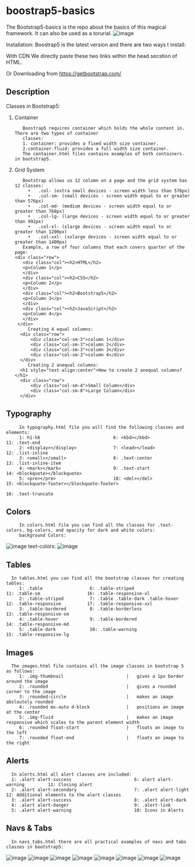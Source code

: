 # boostrap5-basics
The Bootstrap5-basics is the repo about the basics of this magical framework. It can also be used as a torurial.
      ![image](https://github.com/Hameedullah-Asadi3300/boostrap5-basics/assets/123219655/59f350cc-08ee-4275-b7a1-745f37f23b84)

Installation: Boostrap5 is the latest version and there are two ways t install:

With CDN We directly paste these two links within the head secstion of HTML.
<script src="https://cdn.jsdelivr.net/npm/bootstrap@5.3.0/dist/js/bootstrap.bundle.min.js"></script>

Or Downloading from https://getbootstrap.com/

##  Description
Classes in Bootstrap5:
1. Container
   
          Boostrap5 requires container which holds the whole content in. There are two types of container
          classes:
          1. container: provides a fixed width size container.
          2.container-fluid: provides a full width size container.
          The container.html files contains examples of both containers. in bootstrap5.
3. Grid System

          Bootstrap allows us 12 column on a page and the grid system has 12 classes:
            •	.col- (extra small devices - screen width less than 576px)
            •	.col-sm- (small devices - screen width equal to or greater than 576px)
            •	.col-md- (medium devices - screen width equal to or greater than 768px)
            •	.col-lg- (large devices - screen width equal to or greater than 992px)
            •	.col-xl- (xlarge devices - screen width equal to or greater than 1200px)
            •	.col-xxl- (xxlarge devices - screen width equal to or greater than 1400px)
          Example, a row of four columns that each covers quarter of the page:
       <div class="row">
          <div class="col"><h2>HTML</h2>
          <p>Column 1</p>
          </div>
          <div class="col"><h2>CSS</h2> 
          <p>Column 2</p>
          </div>
          <div class="col"><h2>Bootstrap5</h2>
          <p>Column 3</p>
          </div>
          <div class="col"><h2>JavaScript</h2>
          <p>Column 4</p>
          </div>  
        </div>
            Creating 4 equal columns:
         <div class="row">
             <div class="col-sm-3">column 1</div>
             <div class="col-sm-3">column 2</div>
             <div class="col-sm-3">column 3</div>
             <div class="col-sm-3">column 4</div>
         </div>  
            Creating 2 anequal columns:
         <h1 style="text-align:center">How to create 2 anequal columns?</h1>
         <div class="row">
             <div class="col-sm-4">Small Column</div>
             <div class="col-sm-8">Large Column</div>
         </div>
## Typography
         In typography.html file you will find the following classes and elements:
         1: h1-h6                            6: <kbd></kbd>              11: .text-end          
         2: <display></display>              7: <lead></lead>            12: .list-inline
         3: <small></small>                  8: .text-center             13: .list-inline-item
         4: <mark></mark>                    9: .text-start              14: <blockquote></blockquote>
         5: <pre></pre>                      10: <del></del>             15: <blockquote-footer></blockquote-footer>
                                                                         16: .text-truncate
##   Colors
         In colors.html file you can find all the classes for .text-colors, bg-colors, and opacity for dark and white colors:
         background Colors:
   ![image](https://github.com/Hameedullah-Asadi3300/boostrap5-basics/assets/123219655/a873cd30-0247-4afa-8d50-fe800fc1ee20)
         text-colors:
 ![image](https://github.com/Hameedullah-Asadi3300/boostrap5-basics/assets/123219655/5de38d86-eda2-491d-a5af-d337d7ad13db)

## Tables
      In tables.html you can find all the bootstrap classes for creating tables:
         1: .table                  6: .table-striped                              11: .table-sm                  16: .table-responsive-xl
         2: .table-striped          7: .table .table-dark .table-hover             12: .table-responsive          17: .table-responsive-xxl
         3: .table-bordered         8: .table-borderless                           13: .table-responsive-sm
         4: .table-hover            9: .table-bordered                             14: .table-responsive-md
         5: .table-dark             10: .table-warning                             15: .table-responsive-lg
      
## Images
      The images.html file contains all the image classes in bootstrap 5 as follows:
         1: .img-thumbnail                        |   gives a 1px border around the image
         2: .rounded                              |   gives a rounded corner to the image
         3: .rounded-circle                       |   makes an image absloutely rounded
         4: .rounded mx-auto d-block              |   positions an image at the center
         5: .img-fluid                            |   makes an image responsive which scales to the parent element width
         6: .rounded float-start                  |   floats an image to the left
         7: .rounded float-end                    |   floats an image to the right

## Alerts
      In alerts.html all alert classes are included:
      1: .alert alert-success                        6: alert alert-warning         11: Closing alert
      2: .alert alert-secondary                      7: .alert alert-light          12: Additional elements to the alert classes
      3: .alert alert-success                        8: .alert alert-dark
      4: .alert alert-danger                         9: .alert-link
      5: .alert alert-warning                        10: Icons in Alerts
## Navs & Tabs
      In navs_tabs.html there are all practical examples of navs and tabs classes in bootstrap5:
   ![image](https://github.com/Hameedullah-Asadi3300/boostrap5-basics/assets/123219655/1568342c-bf6d-418a-b788-30bfa0113f48)
   ![image](https://github.com/Hameedullah-Asadi3300/boostrap5-basics/assets/123219655/9830c020-7232-4f74-a5c2-1ca5a4b7ae44)
   ![image](https://github.com/Hameedullah-Asadi3300/boostrap5-basics/assets/123219655/36bf680b-6e72-4900-88ab-4e5845a0b72b)
   ![image](https://github.com/Hameedullah-Asadi3300/boostrap5-basics/assets/123219655/7af4e411-097d-4cd7-a230-4081b8049015)
   ![image](https://github.com/Hameedullah-Asadi3300/boostrap5-basics/assets/123219655/27ac2a08-aceb-48d4-96d4-634108a21dab)
   ![image](https://github.com/Hameedullah-Asadi3300/boostrap5-basics/assets/123219655/0652e57c-f490-4052-af93-1931d1de0db7)
   ![image](https://github.com/Hameedullah-Asadi3300/boostrap5-basics/assets/123219655/813e71c3-e96a-40c0-ac57-ea6c6fd7a2fc)
   ![image](https://github.com/Hameedullah-Asadi3300/boostrap5-basics/assets/123219655/5ff566a5-17d6-437c-9d6f-e5ad7665111f)















      

         

